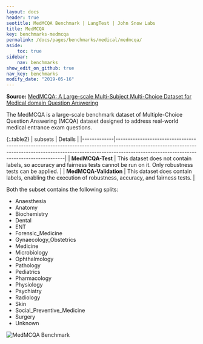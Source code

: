 ```yaml
---
layout: docs
header: true
seotitle: MedMCQA Benchmark | LangTest | John Snow Labs
title: MedMCQA
key: benchmarks-medmcqa
permalink: /docs/pages/benchmarks/medical/medmcqa/
aside:
    toc: true
sidebar:
    nav: benchmarks
show_edit_on_github: true
nav_key: benchmarks
modify_date: "2019-05-16"
---
```



<div class="h3-box" markdown="1">

**Source:** [MedMCQA: A Large-scale Multi-Subject Multi-Choice Dataset for Medical domain Question Answering](https://proceedings.mlr.press/v174/pal22a)

The MedMCQA is a large-scale benchmark dataset of Multiple-Choice Question Answering (MCQA) dataset designed to address real-world medical entrance exam questions. 


{:.table2}
| subsets       | Details                                                                                                                                                                                                           |
|-------------|---------------------------------------------------------------------------------------------------------------------------------------------------------------------------------------------------------------------|
| **MedMCQA-Test**    | This dataset does not contain labels, so accuracy and fairness tests cannot be run on it. Only robustness tests can be applied.                             |
| **MedMCQA-Validation** | This dataset does contain labels, enabling the execution of robustness, accuracy, and fairness tests. |


Both the subset contains the following splits:

- Anaesthesia
- Anatomy
- Biochemistry
- Dental
- ENT
- Forensic_Medicine
- Gynaecology_Obstetrics
- Medicine
- Microbiology
- Ophthalmology
- Pathology
- Pediatrics
- Pharmacology
- Physiology
- Psychiatry
- Radiology
- Skin
- Social_Preventive_Medicine
- Surgery
- Unknown

</div><div class="h3-box" markdown="1">

![MedMCQA Benchmark](/assets/images/benchmark/robustness_MedMCQA.png)

</div><div class="h3-box" markdown="1">

</div>
